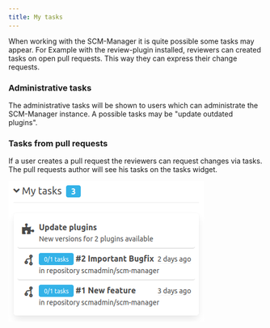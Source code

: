 ```yaml
---
title: My tasks
---
```


When working with the SCM-Manager it is quite possible some tasks may appear. For Example with the review-plugin installed, reviewers can created tasks on open pull requests. This way they can express their change requests. 

### Administrative tasks
The administrative tasks will be shown to users which can administrate the SCM-Manager instance.
A possible tasks may be "update outdated plugins".

### Tasks from pull requests
If a user creates a pull request the reviewers can request changes via tasks. The pull requests author will see his tasks on the tasks widget.

![My tasks](assets/tasks.png)
